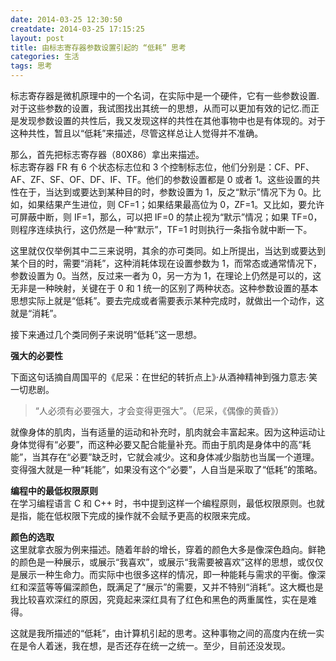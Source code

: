 ```yaml
---
date: 2014-03-25 12:30:50
creatdate: 2014-03-25 17:15:25
layout: post
title: 由标志寄存器参数设置引起的 “低耗” 思考
categories: 生活
tags: 思考
---
```


标志寄存器是微机原理中的一个名词，在实际中是一个硬件，它有一些参数设置.对于这些参数的设置，我试图找出其统一的思想，从而可以更加有效的记忆.而正是发现参数设置的共性后，我又发现这样的共性在其他事物中也是有体现的。对于这种共性，暂且以“低耗”来描述，尽管这样总让人觉得并不准确。

那么，首先把标志寄存器（80X86）拿出来描述。  
标志寄存器 FR 有 6 个状态标志位和 3 个控制标志位，他们分别是：CF、PF、AF、ZF、SF、OF、DF、IF、TF。他们的参数设置都是 0 或者 1。这些设置的共性在于，当达到或要达到某种目的时，参数设置为 1，反之“默示”情况下为 0。比如，如果结果产生进位，则 CF=1；如果结果最高位为 0，ZF=1。又比如，要允许可屏蔽中断，则 IF=1，那么，可以把 IF=0 的禁止视为“默示”情况；如果 TF=0，则程序连续执行，这仍然是一种“默示”，TF=1 时则执行一条指令就中断一下。  

这里就仅仅举例其中二三来说明，其余的亦可类同。如上所提出，当达到或要达到某个目的时，需要“消耗”，这种消耗体现在设置参数为 1，而常态或通常情况下，参数设置为 0。当然，反过来一者为 0，另一方为 1，在理论上仍然是可以的，这无非是一种映射，关键在于 0 和 1 统一的区别了两种状态。这种参数设置的基本思想实际上就是“低耗”。要去完成或者需要表示某种完成时，就做出一个动作，这就是“消耗”。

接下来通过几个类同例子来说明“低耗”这一思想。

**强大的必要性**  

下面这句话摘自周国平的《尼采：在世纪的转折点上》·从酒神精神到强力意志·笑一切悲剧。
> “人必须有必要强大，才会变得更强大”。（尼采，《偶像的黄昏》）

就像身体的肌肉，当有适量的运动和补充时，肌肉就会丰富起来。因为这种运动让身体觉得有“必要”，而这种必要又配合能量补充。而由于肌肉是身体中的高“耗能”，当其存在“必要”缺乏时，它就会减少。这和身体减少脂肪也当属一个道理。变得强大就是一种“耗能”，如果没有这个“必要”，人自当是采取了“低耗”的策略。

**编程中的最低权限原则**  
在学习编程语言 C 和 C++ 时，书中提到这样一个编程原则，最低权限原则。也就是指，能在低权限下完成的操作就不会赋予更高的权限来完成。

**颜色的选取**  
这里就拿衣服为例来描述。随着年龄的增长，穿着的颜色大多是像深色趋向。鲜艳的颜色是一种展示，或展示“我喜欢”，或展示“我需要被喜欢”这样的思想，或仅仅是展示一种生命力。而实际中也很多这样的情况，即一种能耗与需求的平衡。像深红和深蓝等等偏深颜色，既满足了“展示”的需要，又并不特别“消耗”。这大概也是我比较喜欢深红的原因，究竟起来深红具有了红色和黑色的两重属性，实在是难得。


这就是我所描述的“低耗”，由计算机引起的思考。这种事物之间的高度内在统一实在是令人着迷，我在想，是否还存在统一之统一。至少，目前还没发现。




